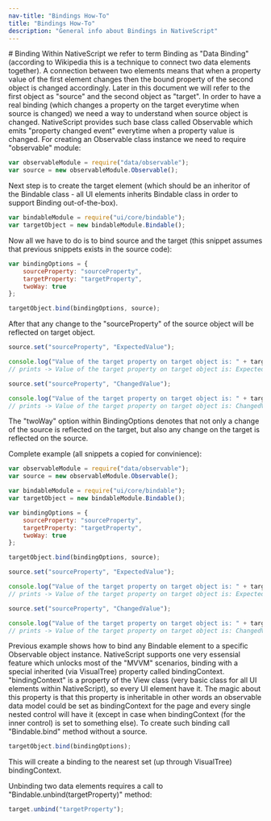 ```yaml
---
nav-title: "Bindings How-To"
title: "Bindings How-To"
description: "General info about Bindings in NativeScript"
---
```

# Binding
Within NativeScript we refer to term Binding as "Data Binding" (according to Wikipedia this is a technique to connect two data elements together). A connection between two elements means that when a property value of the first element changes then the bound property of the second object is changed accordingly. Later in this document we will refer to the first object as "source" and the second object as "target".
In order to have a real binding (which changes a property on the target everytime when source is changed) we need a way to understand when source object is changed. NativeScript provides such base class called Observable which emits "property changed event" everytime when a property value is changed. For creating an Observable class instance we need to require "observable" module:

``` JavaScript
var observableModule = require("data/observable");
var source = new observableModule.Observable();
```

Next step is to create the target element (which should be an inheritor of the Bindable class - all UI elements inherits Bindable class in order to support Binding out-of-the-box).

``` JavaScript
var bindableModule = require("ui/core/bindable");
var targetObject = new bindableModule.Bindable();
```

Now all we have to do is to bind source and the target (this snippet assumes that previous snippets exists in the source code):

``` JavaScript
var bindingOptions = {
	sourceProperty: "sourceProperty",
    targetProperty: "targetProperty",
    twoWay: true
};

targetObject.bind(bindingOptions, source);
```

After that any change to the "sourceProperty" of the source object will be reflected on target object.

``` JavaScript
source.set("sourceProperty", "ExpectedValue");

console.log("Value of the target property on target object is: " + target.get("targetProperty");
// prints -> Value of the target property on target object is: ExpectedValue

source.set("sourceProperty", "ChangedValue");

console.log("Value of the target property on target object is: " + target.get("targetProperty");
// prints -> Value of the target property on target object is: ChangedValue
```

The "twoWay" option within BindingOptions denotes that not only a change of the source is reflected on the target, but also any change on the target is reflected on the source.

Complete example (all snippets a copied for convinience):

``` JavaScript
var observableModule = require("data/observable");
var source = new observableModule.Observable();

var bindableModule = require("ui/core/bindable");
var targetObject = new bindableModule.Bindable();

var bindingOptions = {
	sourceProperty: "sourceProperty",
    targetProperty: "targetProperty",
    twoWay: true
};

targetObject.bind(bindingOptions, source);

source.set("sourceProperty", "ExpectedValue");

console.log("Value of the target property on target object is: " + target.get("targetProperty");
// prints -> Value of the target property on target object is: ExpectedValue

source.set("sourceProperty", "ChangedValue");

console.log("Value of the target property on target object is: " + target.get("targetProperty");
// prints -> Value of the target property on target object is: ChangedValue
```

Previous example shows how to bind any Bindable element to a specific Observable object instance. NativeScript supports one very essensial feature which unlocks most of the "MVVM" scenarios, binding with a special inherited (via VisualTree) property called bindingContext. "bindingContext" is a property of the View class (very basic class for all UI elements within NativeScript), so every UI element have it. The magic about this property is that this property is inheritable in other words an observable data model could be set as bindingContext for the page and every single nested control will have it (except in case when bindingContext (for the inner control) is set to something else). To create such binding call "Bindable.bind" method without a source.

``` JavaScript
targetObject.bind(bindingOptions);
```
This will create a binding to the nearest set (up through VisualTree) bindingContext.

Unbinding two data elements requires a call to "Bindable.unbind(targetProperty)" method:

``` JavaScript
target.unbind("targetProperty");
```